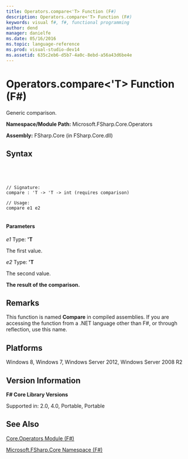 ```yaml
---
title: Operators.compare<'T> Function (F#)
description: Operators.compare<'T> Function (F#)
keywords: visual f#, f#, functional programming
author: dend
manager: danielfe
ms.date: 05/16/2016
ms.topic: language-reference
ms.prod: visual-studio-dev14
ms.assetid: 635c2eb6-d5b7-4a0c-8ebd-a56a43d6be4e 
---
```


# Operators.compare<'T> Function (F#)

Generic comparison.

**Namespace/Module Path:** Microsoft.FSharp.Core.Operators

**Assembly:** FSharp.Core (in FSharp.Core.dll)


## Syntax



```




// Signature:
compare : 'T -> 'T -> int (requires comparison)

// Usage:
compare e1 e2


```





#### Parameters
*e1*
Type: **'T**


The first value.


*e2*
Type: **'T**


The second value.



**The result of the comparison.**
## Remarks
This function is named **Compare** in compiled assemblies. If you are accessing the function from a .NET language other than F#, or through reflection, use this name.


## Platforms
Windows 8, Windows 7, Windows Server 2012, Windows Server 2008 R2


## Version Information
**F# Core Library Versions**

Supported in: 2.0, 4.0, Portable, Portable




## See Also
[Core.Operators Module &#40;F&#35;&#41;](Core.Operators-Module-%5BFSharp%5D.md)

[Microsoft.FSharp.Core Namespace &#40;F&#35;&#41;](Microsoft.FSharp.Core-Namespace-%5BFSharp%5D.md)

